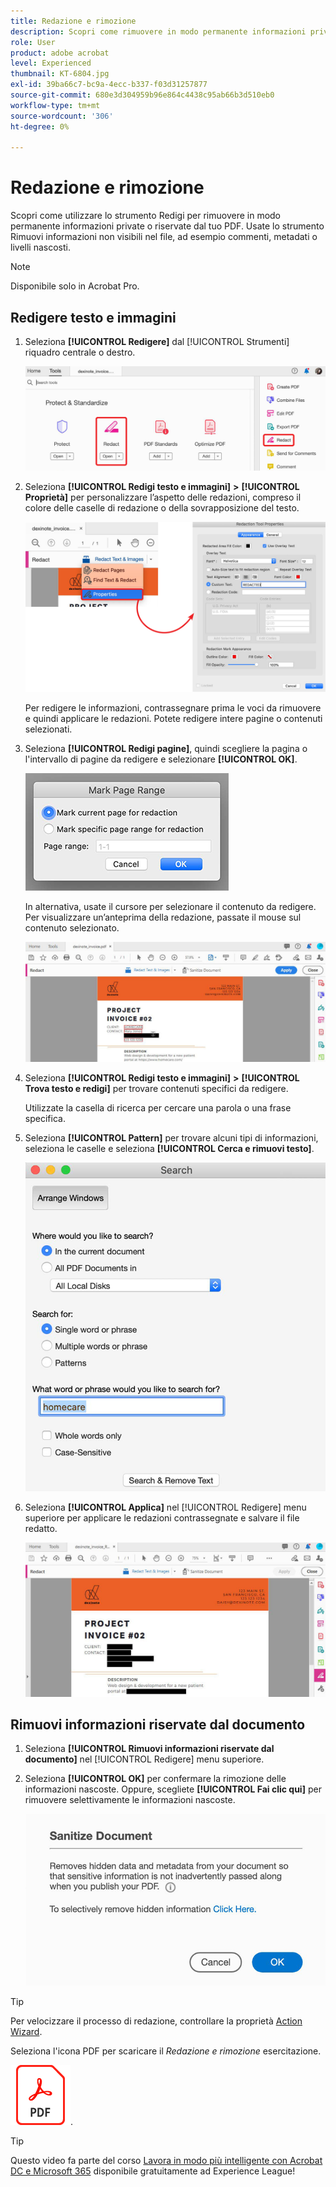 ```yaml
---
title: Redazione e rimozione
description: Scopri come rimuovere in modo permanente informazioni private o riservate dal tuo PDF
role: User
product: adobe acrobat
level: Experienced
thumbnail: KT-6804.jpg
exl-id: 39ba66c7-bc9a-4ecc-b337-f03d31257877
source-git-commit: 680e3d304959b96e864c4438c95ab66b3d510eb0
workflow-type: tm+mt
source-wordcount: '306'
ht-degree: 0%

---
```


# Redazione e rimozione

Scopri come utilizzare lo strumento Redigi per rimuovere in modo permanente informazioni private o riservate dal tuo PDF. Usate lo strumento Rimuovi informazioni non visibili nel file, ad esempio commenti, metadati o livelli nascosti.

>[!NOTE]
>
>Disponibile solo in Acrobat Pro.

## Redigere testo e immagini

1. Seleziona **[!UICONTROL Redigere]** dal [!UICONTROL Strumenti] riquadro centrale o destro.

   ![Redigi passaggio 1](../assets/Redact_1.png)

1. Seleziona **[!UICONTROL Redigi testo e immagini]** **>** **[!UICONTROL Proprietà]** per personalizzare l’aspetto delle redazioni, compreso il colore delle caselle di redazione o della sovrapposizione del testo.

   ![Redigi punto 2](../assets/Redact_2.png)

   Per redigere le informazioni, contrassegnare prima le voci da rimuovere e quindi applicare le redazioni. Potete redigere intere pagine o contenuti selezionati.

1. Seleziona **[!UICONTROL Redigi pagine]**, quindi scegliere la pagina o l&#39;intervallo di pagine da redigere e selezionare **[!UICONTROL OK]**.

   ![Redigi punto 4](../assets/Redact_3.png)

   In alternativa, usate il cursore per selezionare il contenuto da redigere. Per visualizzare un’anteprima della redazione, passate il mouse sul contenuto selezionato.

   ![Redigere il passaggio 5a](../assets/Redact_4.png)

1. Seleziona **[!UICONTROL Redigi testo e immagini]** **>** **[!UICONTROL Trova testo e redigi]** per trovare contenuti specifici da redigere.

   Utilizzate la casella di ricerca per cercare una parola o una frase specifica.

1. Seleziona **[!UICONTROL Pattern]** per trovare alcuni tipi di informazioni, seleziona le caselle e seleziona **[!UICONTROL Cerca e rimuovi testo]**.

   ![Redigi punto 5b](../assets/Redact_5.png)

1. Seleziona **[!UICONTROL Applica]** nel [!UICONTROL Redigere] menu superiore per applicare le redazioni contrassegnate e salvare il file redatto.

   ![Redigi punto 6](../assets/Redact_6.png)

## Rimuovi informazioni riservate dal documento

1. Seleziona **[!UICONTROL Rimuovi informazioni riservate dal documento]** nel [!UICONTROL Redigere] menu superiore.

1. Seleziona **[!UICONTROL OK]** per confermare la rimozione delle informazioni nascoste. Oppure, scegliete **[!UICONTROL Fai clic qui]** per rimuovere selettivamente le informazioni nascoste.

   ![Rimuovi informazioni riservate fase 2](../assets/Redact_7.png)

>[!TIP]
>
>Per velocizzare il processo di redazione, controllare la proprietà [Action Wizard](../advanced-tasks/action.md).

Seleziona l&#39;icona PDF per scaricare il *Redazione e rimozione* esercitazione.

[![Esercitazione su Redact &amp; Sanitize](../assets/acrobat_PDF_96.png)](../assets/AcrobatDCRedact.pdf).

>[!TIP]
>
>Questo video fa parte del corso [Lavora in modo più intelligente con Acrobat DC e Microsoft 365](https://experienceleague.adobe.com/?recommended=Acrobat-U-1-2021.microsoft365) disponibile gratuitamente ad Experience League!
